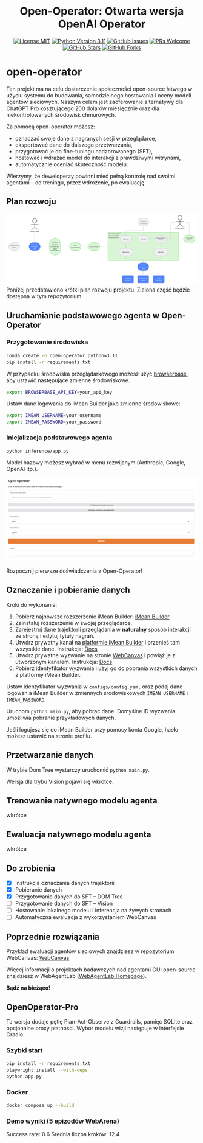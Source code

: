<h1 align="center">Open-Operator: Otwarta wersja OpenAI Operator</h1>


<p align="center">
  <a href="https://github.com/iMeanAI/open-operator/blob/main/LICENSE"><img src="https://img.shields.io/badge/license-MIT-blue.svg" alt="License MIT"></a>
  <a href="https://www.python.org/downloads/release/python-3110/"><img src="https://img.shields.io/badge/python-3.11-blue.svg" alt="Python Version 3.11"></a>
  <a href="https://github.com/iMeanAI/open-operator/issues"><img src="https://img.shields.io/github/issues/iMeanAI/open-operator" alt="GitHub Issues"></a>
  <a href="https://github.com/iMeanAI/open-operator/pulls"><img src="https://img.shields.io/badge/PRs-welcome-brightgreen.svg" alt="PRs Welcome"></a>
  <a href="https://github.com/iMeanAI/open-operator/stargazers"><img src="https://img.shields.io/github/stars/iMeanAI/open-operator" alt="GitHub Stars"></a>
  <a href="https://github.com/iMeanAI/open-operator/network/members"><img src="https://img.shields.io/github/forks/iMeanAI/open-operator" alt="GitHub Forks"></a>

</p>

# open-operator

Ten projekt ma na celu dostarczenie społeczności open-source łatwego w użyciu systemu do budowania, samodzielnego hostowania i oceny modeli agentów sieciowych. Naszym celem jest zaoferowanie alternatywy dla ChatGPT Pro kosztującego 200 dolarów miesięcznie oraz dla niekontrolowanych środowisk chmurowych.

Za pomocą open-operator możesz:
- oznaczać swoje dane z nagranych sesji w przeglądarce,
- eksportować dane do dalszego przetwarzania,
- przygotować je do fine-tuningu nadzorowanego (SFT),
- hostować i wdrażać model do interakcji z prawdziwymi witrynami,
- automatycznie oceniać skuteczność modelu.

Wierzymy, że deweloperzy powinni mieć pełną kontrolę nad swoimi agentami – od treningu, przez wdrożenie, po ewaluację.

## Plan rozwoju
![Roadmap](src/roadmap.png)
Poniżej przedstawiono krótki plan rozwoju projektu. Zielona część będzie dostępna w tym repozytorium.

## Uruchamianie podstawowego agenta w Open-Operator
### Przygotowanie środowiska
```bash
conda create -n open-operator python=3.11
pip install -r requirements.txt
```

W przypadku środowiska przeglądarkowego możesz użyć [browserbase](https://www.browserbase.com/), aby ustawić następujące zmienne środowiskowe.

```bash
export BROWSERBASE_API_KEY=your_api_key
```

Ustaw dane logowania do iMean Builder jako zmienne środowiskowe:

```bash
export IMEAN_USERNAME=your_username
export IMEAN_PASSWORD=your_password
```


### Inicjalizacja podstawowego agenta
```bash
python inference/app.py
```
Model bazowy możesz wybrać w menu rozwijanym (Anthropic, Google, OpenAI itp.).

![Open-Operator](src/ui.png)

Rozpocznij pierwsze doświadczenia z Open-Operator!

## Oznaczanie i pobieranie danych
Kroki do wykonania:
1. Pobierz najnowsze rozszerzenie iMean Builder: [iMean Builder](https://drive.google.com/file/d/1BpLOQ9M41rdc6VYY-1Aes1lhzo5-LdiH/view?usp=sharing)
2. Zainstaluj rozszerzenie w swojej przeglądarce.
3. Zarejestruj dane trajektorii przeglądania w **naturalny** sposób interakcji ze stroną i edytuj tytuły nagrań.
4. Utwórz prywatny kanał na [platformie iMean Builder](https://www.imean.ai/builder) i przenieś tam wszystkie dane. Instrukcja: [Docs](https://webcanvas.gitbook.io/webcanvas-docs/3.-evaluation)
5. Utwórz prywatne wyzwanie na stronie [WebCanvas](https://www.imean.ai/web-canvas) i powiąż je z utworzonym kanałem. Instrukcja: [Docs](https://webcanvas.gitbook.io/webcanvas-docs/3.-evaluation)
6. Pobierz identyfikator wyzwania i użyj go do pobrania wszystkich danych z platformy iMean Builder.

Ustaw identyfikator wyzwania w `configs/config.yaml` oraz podaj dane logowania iMean Builder w zmiennych środowiskowych `IMEAN_USERNAME` i `IMEAN_PASSWORD`.

Uruchom `python main.py`, aby pobrać dane. Domyślne ID wyzwania umożliwia pobranie przykładowych danych.

Jeśli logujesz się do iMean Builder przy pomocy konta Google, hasło możesz ustawić na stronie profilu.


## Przetwarzanie danych

W trybie Dom Tree wystarczy uruchomić `python main.py`.

Wersja dla trybu Vision pojawi się wkrótce.


## Trenowanie natywnego modelu agenta
wkrótce

## Ewaluacja natywnego modelu agenta
wkrótce

## Do zrobienia
- [x] Instrukcja oznaczania danych trajektorii
- [x] Pobieranie danych
- [x] Przygotowanie danych do SFT – DOM Tree
- [ ] Przygotowanie danych do SFT – Vision
- [ ] Hostowanie lokalnego modelu i inferencja na żywych stronach
- [ ] Automatyczna ewaluacja z wykorzystaniem WebCanvas

## Poprzednie rozwiązania
Przykład ewaluacji agentów sieciowych znajdziesz w repozytorium WebCanvas: [WebCanvas](https://github.com/iMeanAI/WebCanvas)

Więcej informacji o projektach badawczych nad agentami GUI open-source znajdziesz w WebAgentLab ([WebAgentLab Homepage](https://webagentlab.notion.site/homepage)).

**Bądź na bieżąco!**

## OpenOperator-Pro
Ta wersja dodaje pętlę Plan-Act-Observe z Guardrails, pamięć SQLite oraz opcjonalne proxy płatności. Wybór modelu wizji następuje w interfejsie Gradio.

### Szybki start
```bash
pip install -r requirements.txt
playwright install --with-deps
python app.py
```

### Docker
```bash
docker compose up --build

```
### Demo wyniki (5 epizodów WebArena)
Success rate: 0.6
Średnia liczba kroków: 12.4

